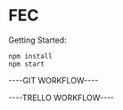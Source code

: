 # FEC

Getting Started:

```
npm install
npm start
```


----GIT WORKFLOW----







----TRELLO WORKFLOW----



